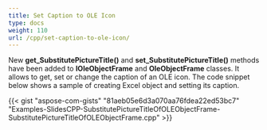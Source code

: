 ```yaml
---
title: Set Caption to OLE Icon
type: docs
weight: 110
url: /cpp/set-caption-to-ole-icon/
---
```


New **get_SubstitutePictureTitle()** and **set_SubstitutePictureTitle()** methods have been added to **IOleObjectFrame** and **OleObjectFrame** classes. It allows to get, set or change the caption of an OLE icon. The code snippet below shows a sample of creating Excel object and setting its caption.



{{< gist "aspose-com-gists" "81aeb05e6d3a070aa76fdea22ed53bc7" "Examples-SlidesCPP-SubstitutePictureTitleOfOLEObjectFrame-SubstitutePictureTitleOfOLEObjectFrame.cpp" >}}

